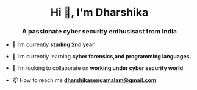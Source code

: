 <h1 align="center">Hi 👋, I'm Dharshika</h1>
<h3 align="center">A passionate cyber security enthusisast from India</h3>


- 🔭 I’m currently **studing 2nd year**

- 🌱 I’m currently learning **cyber forensics,and programming languages.**

- 👯 I’m looking to collaborate on **working under cyber security world**

- 📫 How to reach me **dharshikasengamalam@gmail.com**


